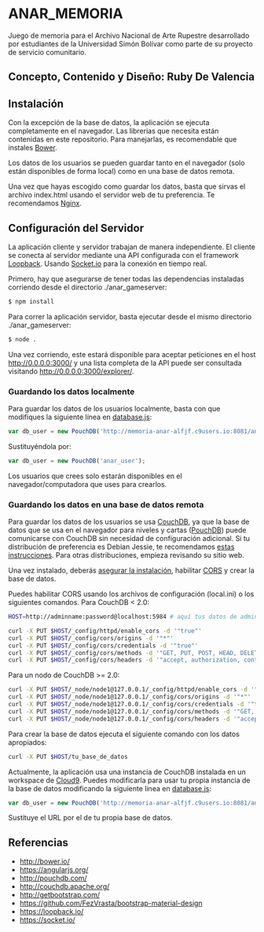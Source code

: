 # ANAR_MEMORIA
Juego de memoria para el Archivo Nacional de Arte Rupestre desarrollado por
estudiantes de la Universidad Simón Bolívar como parte de su proyecto de
servicio comunitario.

## Concepto, Contenido y Diseño: Ruby De Valencia

## Instalación

Con la excepción de la base de datos, la aplicación se ejecuta completamente en
el navegador. Las librerias que necesita están contenidas en este repositorio.
Para manejarlas, es recomendable que instales [Bower](http://bower.io/).

Los datos de los usuarios se pueden guardar tanto en el navegador (solo están
    disponibles de forma local) como en una base de datos remota.

Una vez que hayas escogido como guardar los datos, basta que sirvas el archivo
index.html usando el servidor web de tu preferencia. Te recomendamos [Nginx](https://www.nginx.com/).

## Configuración del Servidor

La aplicación cliente y servidor trabajan de manera independiente. El cliente se conecta
al servidor mediante una API configurada con el framework [Loopback](https://loopback.io/).
Usando [Socket.io](https://socket.io/) para la conexión en tiempo real.

Primero, hay que asegurarse de tener todas las dependencias instaladas corriendo desde el
directorio ./anar_gameserver:

```bash
$ npm install
```

Para correr la aplicación servidor, basta ejecutar desde el mismo directorio
./anar_gameserver:

```bash
$ node .
```
Una vez corriendo, este estará disponible para aceptar peticiones en el host
http://0.0.0.0:3000/ y una lista completa de la API puede ser consultada
visitando http://0.0.0.0:3000/explorer/.


### Guardando los datos localmente

Para guardar los datos de los usuarios localmente, basta con que modifiques la
siguiente línea en [database.js](app/database/database.js):

```javascript
var db_user = new PouchDB('http://memoria-anar-alfjf.c9users.io:8081/anar_user', {ajax: {timeout: 10000}});
```

Sustituyéndola por:
```javascript
var db_user = new PouchDB('anar_user');
```

Los usuarios que crees solo estarán disponibles en el navegador/computadora que uses para crearlos.

### Guardando los datos en una base de datos remota

Para guardar los datos de los usuarios se usa [CouchDB](http://couchdb.apache.org/), ya que la base de datos que se usa en el
 navegador para niveles y cartas ([PouchDB](http://pouchdb.com/)) puede
  comunicarse con CouchDB sin necesidad de configuración adicional.
Si tu distribución de preferencia es Debian Jessie, te recomendamos
[estas instrucciones](https://forum.cozy.io/t/how-to-install-couchdb-manually-on-debian-jessie/1230).
Para otras distribuciones, empieza revisando su sitio web.

Una vez instalado, deberás
[asegurar la instalación](http://guide.couchdb.org/draft/security.html),
habilitar [CORS](http://docs.couchdb.org/en/1.3.0/cors.html) y crear la base
de datos.

Puedes habilitar CORS usando los archivos de configuración (local.ini) o los
siguientes comandos. Para CouchDB < 2.0:


```bash
HOST=http://adminname:password@localhost:5984 # aquí tus datos de administrador

curl -X PUT $HOST/_config/httpd/enable_cors -d '"true"'
curl -X PUT $HOST/_config/cors/origins -d '"*"'
curl -X PUT $HOST/_config/cors/credentials -d '"true"'
curl -X PUT $HOST/_config/cors/methods -d '"GET, PUT, POST, HEAD, DELETE"'
curl -X PUT $HOST/_config/cors/headers -d '"accept, authorization, content-type, origin, referer, x-csrf-token"'
```

Para un nodo de CouchDB >= 2.0:

```bash
curl -X PUT $HOST/_node/node1@127.0.0.1/_config/httpd/enable_cors -d '"true"'
curl -X PUT $HOST/_node/node1@127.0.0.1/_config/cors/origins -d '"*"'
curl -X PUT $HOST/_node/node1@127.0.0.1/_config/cors/credentials -d '"true"'
curl -X PUT $HOST/_node/node1@127.0.0.1/_config/cors/methods -d '"GET, PUT, POST, HEAD, DELETE"'
curl -X PUT $HOST/_node/node1@127.0.0.1/_config/cors/headers -d '"accept, authorization, content-type, origin, referer, x-csrf-token"'
```

Para crear la base de datos ejecuta el siguiente comando con los datos apropiados:
```bash
curl -X PUT $HOST/tu_base_de_datos
```

Actualmente, la aplicación usa una instancia de CouchDB instalada en un
workspace de [Cloud9](https://c9.io). Puedes modificarla para usar tu propia
instancia de la base de datos modificando la siguiente linea en [database.js](app/database/database.js):

```javascript
var db_user = new PouchDB('http://memoria-anar-alfjf.c9users.io:8081/anar_user', {ajax: {timeout: 10000}});
```
Sustituye el URL por el de tu propia base de datos.


## Referencias
- http://bower.io/
- https://angularjs.org/
- http://pouchdb.com/
- http://couchdb.apache.org/
- http://getbootstrap.com/
- https://github.com/FezVrasta/bootstrap-material-design
- https://loopback.io/
- https://socket.io/
